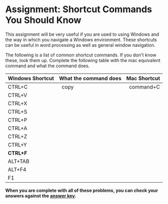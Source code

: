# Assignment: Shortcut Commands You Should Know
This assignment will be very useful if you are used to using Windows and the way in which you navigate a Windows environment. These shortcuts can be useful in word processing as well as general window navigation.

The following is a list of common shortcut commands. If you don't know these, look them up. Complete the following table with the mac equivalent command and what the command does.

| Windows Shortcut | What the command does | Mac Shortcut
|------------------|-----------------------|-------------
| CTRL+C           | &nbsp; copy               | &nbsp; command+C
| CTRL+V           | &nbsp;                | &nbsp;
| CTRL+X           | &nbsp;                | &nbsp;
| CTRL+S           | &nbsp;                | &nbsp;
| CTRL+P           | &nbsp;                | &nbsp;
| CTRL+A           | &nbsp;                | &nbsp;
| CTRL+Z           | &nbsp;                | &nbsp;
| CTRL+Y           | &nbsp;                | &nbsp;
| **CTRL+F**       | &nbsp;                | &nbsp;
| ALT+TAB          | &nbsp;                | &nbsp;
| ALT+F4           | &nbsp;                | &nbsp;
| F1               | &nbsp;                | &nbsp;


**When you are complete with all of these problems, you can check your answers against the [answer key](../assignments/shortcuts-answers.md).**
